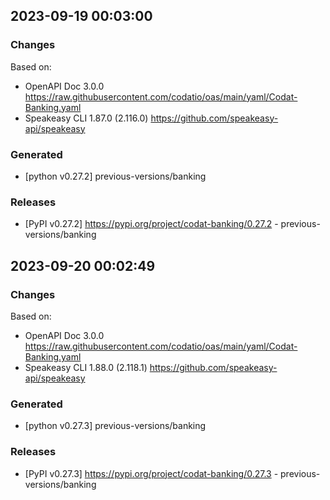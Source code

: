 

## 2023-09-19 00:03:00
### Changes
Based on:
- OpenAPI Doc 3.0.0 https://raw.githubusercontent.com/codatio/oas/main/yaml/Codat-Banking.yaml
- Speakeasy CLI 1.87.0 (2.116.0) https://github.com/speakeasy-api/speakeasy
### Generated
- [python v0.27.2] previous-versions/banking
### Releases
- [PyPI v0.27.2] https://pypi.org/project/codat-banking/0.27.2 - previous-versions/banking

## 2023-09-20 00:02:49
### Changes
Based on:
- OpenAPI Doc 3.0.0 https://raw.githubusercontent.com/codatio/oas/main/yaml/Codat-Banking.yaml
- Speakeasy CLI 1.88.0 (2.118.1) https://github.com/speakeasy-api/speakeasy
### Generated
- [python v0.27.3] previous-versions/banking
### Releases
- [PyPI v0.27.3] https://pypi.org/project/codat-banking/0.27.3 - previous-versions/banking